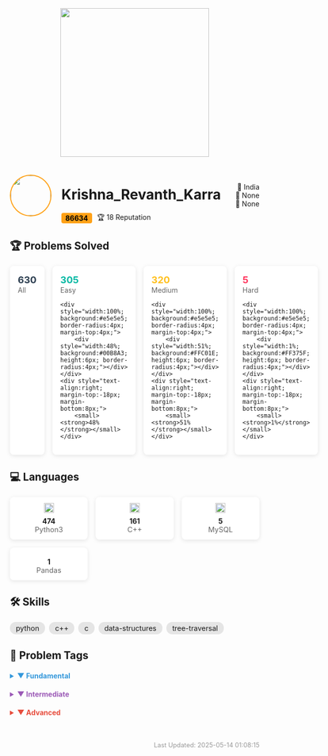 <!-- start -->


<div align="center">
  <img src="https://assets.leetcode.com/static_assets/public/webpack_bundles/images/logo-dark.e99485d9b.svg" width="300"/>
</div>

<div style="display:flex; justify-content:space-between; align-items:center; margin:20px 0;">
  <div style="display:flex; align-items:center; gap:20px;">
    <img src="https://assets.leetcode.com/users/default_avatar.jpg" width="80" style="border-radius:50%; border:2px solid #ffa116"/>
    <div>
      <h1>Krishna_Revanth_Karra</h1>
      <div style="display:flex; gap:10px; align-items:center;">
        <span style="background:#ffa116; color:black; padding:2px 8px; border-radius:4px; font-weight:bold;">86634</span>
        <span>🏆 18 Reputation</span>
      </div>
    </div>
  </div>
  <div style="text-align:right;">
    <div>📍 India</div>
    <div>🏫 None</div>
    <div>💼 None</div>
  </div>
</div>

## 🏆 Problems Solved
<div style="display:grid; grid-template-columns:repeat(4, 1fr); gap:16px; margin:20px 0;">

<div style="background:white; border-radius:8px; padding:16px; box-shadow:0 2px 8px rgba(0,0,0,0.1);">
  <div style="color:#2c3e50; font-weight:bold; font-size:1.2rem;">630</div>
  <div style="color:#666;">All</div>
  
</div>

<div style="background:white; border-radius:8px; padding:16px; box-shadow:0 2px 8px rgba(0,0,0,0.1);">
  <div style="color:#00B8A3; font-weight:bold; font-size:1.2rem;">305</div>
  <div style="color:#666;">Easy</div>
  
    <div style="width:100%; background:#e5e5e5; border-radius:4px; margin-top:4px;">
        <div style="width:48%; background:#00B8A3; height:6px; border-radius:4px;"></div>
    </div>
    <div style="text-align:right; margin-top:-18px; margin-bottom:8px;">
        <small><strong>48%</strong></small>
    </div>
    
</div>

<div style="background:white; border-radius:8px; padding:16px; box-shadow:0 2px 8px rgba(0,0,0,0.1);">
  <div style="color:#FFC01E; font-weight:bold; font-size:1.2rem;">320</div>
  <div style="color:#666;">Medium</div>
  
    <div style="width:100%; background:#e5e5e5; border-radius:4px; margin-top:4px;">
        <div style="width:51%; background:#FFC01E; height:6px; border-radius:4px;"></div>
    </div>
    <div style="text-align:right; margin-top:-18px; margin-bottom:8px;">
        <small><strong>51%</strong></small>
    </div>
    
</div>

<div style="background:white; border-radius:8px; padding:16px; box-shadow:0 2px 8px rgba(0,0,0,0.1);">
  <div style="color:#FF375F; font-weight:bold; font-size:1.2rem;">5</div>
  <div style="color:#666;">Hard</div>
  
    <div style="width:100%; background:#e5e5e5; border-radius:4px; margin-top:4px;">
        <div style="width:1%; background:#FF375F; height:6px; border-radius:4px;"></div>
    </div>
    <div style="text-align:right; margin-top:-18px; margin-bottom:8px;">
        <small><strong>1%</strong></small>
    </div>
    
</div>
</div>

## 💻 Languages
<div style="display:grid; grid-template-columns:repeat(auto-fill, minmax(120px, 1fr)); gap:16px; margin:20px 0;">

<div style="background:white; border-radius:8px; padding:12px; box-shadow:0 2px 8px rgba(0,0,0,0.1); text-align:center;">
  <img src='https://cdn.jsdelivr.net/gh/devicons/devicon/icons/python/python-original.svg' width='20'/>
  <div style="font-weight:bold; margin-top:8px;">474</div>
  <div style="color:#666; font-size:0.9rem;">Python3</div>
</div>

<div style="background:white; border-radius:8px; padding:12px; box-shadow:0 2px 8px rgba(0,0,0,0.1); text-align:center;">
  <img src='https://cdn.jsdelivr.net/gh/devicons/devicon/icons/cplusplus/cplusplus-original.svg' width='20'/>
  <div style="font-weight:bold; margin-top:8px;">161</div>
  <div style="color:#666; font-size:0.9rem;">C++</div>
</div>

<div style="background:white; border-radius:8px; padding:12px; box-shadow:0 2px 8px rgba(0,0,0,0.1); text-align:center;">
  <img src='https://cdn.jsdelivr.net/gh/devicons/devicon/icons/mysql/mysql-original-wordmark.svg' width='20'/>
  <div style="font-weight:bold; margin-top:8px;">5</div>
  <div style="color:#666; font-size:0.9rem;">MySQL</div>
</div>

<div style="background:white; border-radius:8px; padding:12px; box-shadow:0 2px 8px rgba(0,0,0,0.1); text-align:center;">
  
  <div style="font-weight:bold; margin-top:8px;">1</div>
  <div style="color:#666; font-size:0.9rem;">Pandas</div>
</div>
</div>

## 🛠 Skills
<div style="display:flex; flex-wrap:wrap; gap:8px; margin:20px 0;">
<span style="background:#e5e5e5; padding:4px 12px; border-radius:12px; font-size:0.9rem;">python</span><span style="background:#e5e5e5; padding:4px 12px; border-radius:12px; font-size:0.9rem;">c++</span><span style="background:#e5e5e5; padding:4px 12px; border-radius:12px; font-size:0.9rem;">c</span><span style="background:#e5e5e5; padding:4px 12px; border-radius:12px; font-size:0.9rem;">data-structures</span><span style="background:#e5e5e5; padding:4px 12px; border-radius:12px; font-size:0.9rem;">tree-traversal</span></div>

## 📌 Problem Tags
<div style="margin:20px 0;">

<details>
<summary style="font-weight:bold; color:#3498db; cursor:pointer; margin:10px 0;">▼ Fundamental</summary>
<div style="display:flex; flex-wrap:wrap; gap:8px; margin:10px 0;">
<span style="background:#3498db; color:white; padding:4px 12px; border-radius:12px; font-size:0.9rem;">Array <span style="background:white; color:#3498db; border-radius:50%; padding:0 6px; margin-left:4px;">343</span></span><span style="background:#3498db; color:white; padding:4px 12px; border-radius:12px; font-size:0.9rem;">String <span style="background:white; color:#3498db; border-radius:50%; padding:0 6px; margin-left:4px;">167</span></span><span style="background:#3498db; color:white; padding:4px 12px; border-radius:12px; font-size:0.9rem;">Sorting <span style="background:white; color:#3498db; border-radius:50%; padding:0 6px; margin-left:4px;">97</span></span><span style="background:#3498db; color:white; padding:4px 12px; border-radius:12px; font-size:0.9rem;">Simulation <span style="background:white; color:#3498db; border-radius:50%; padding:0 6px; margin-left:4px;">74</span></span><span style="background:#3498db; color:white; padding:4px 12px; border-radius:12px; font-size:0.9rem;">Two Pointers <span style="background:white; color:#3498db; border-radius:50%; padding:0 6px; margin-left:4px;">55</span></span><span style="background:#3498db; color:white; padding:4px 12px; border-radius:12px; font-size:0.9rem;">Matrix <span style="background:white; color:#3498db; border-radius:50%; padding:0 6px; margin-left:4px;">51</span></span><span style="background:#3498db; color:white; padding:4px 12px; border-radius:12px; font-size:0.9rem;">Stack <span style="background:white; color:#3498db; border-radius:50%; padding:0 6px; margin-left:4px;">22</span></span><span style="background:#3498db; color:white; padding:4px 12px; border-radius:12px; font-size:0.9rem;">Linked List <span style="background:white; color:#3498db; border-radius:50%; padding:0 6px; margin-left:4px;">21</span></span><span style="background:#3498db; color:white; padding:4px 12px; border-radius:12px; font-size:0.9rem;">Enumeration <span style="background:white; color:#3498db; border-radius:50%; padding:0 6px; margin-left:4px;">16</span></span><span style="background:#3498db; color:white; padding:4px 12px; border-radius:12px; font-size:0.9rem;">Queue <span style="background:white; color:#3498db; border-radius:50%; padding:0 6px; margin-left:4px;">6</span></span></div></details>

<details>
<summary style="font-weight:bold; color:#9b59b6; cursor:pointer; margin:10px 0;">▼ Intermediate</summary>
<div style="display:flex; flex-wrap:wrap; gap:8px; margin:10px 0;">
<span style="background:#9b59b6; color:white; padding:4px 12px; border-radius:12px; font-size:0.9rem;">Hash Table <span style="background:white; color:#9b59b6; border-radius:50%; padding:0 6px; margin-left:4px;">148</span></span><span style="background:#9b59b6; color:white; padding:4px 12px; border-radius:12px; font-size:0.9rem;">Math <span style="background:white; color:#9b59b6; border-radius:50%; padding:0 6px; margin-left:4px;">111</span></span><span style="background:#9b59b6; color:white; padding:4px 12px; border-radius:12px; font-size:0.9rem;">Depth-First Search <span style="background:white; color:#9b59b6; border-radius:50%; padding:0 6px; margin-left:4px;">80</span></span><span style="background:#9b59b6; color:white; padding:4px 12px; border-radius:12px; font-size:0.9rem;">Tree <span style="background:white; color:#9b59b6; border-radius:50%; padding:0 6px; margin-left:4px;">67</span></span><span style="background:#9b59b6; color:white; padding:4px 12px; border-radius:12px; font-size:0.9rem;">Binary Tree <span style="background:white; color:#9b59b6; border-radius:50%; padding:0 6px; margin-left:4px;">63</span></span><span style="background:#9b59b6; color:white; padding:4px 12px; border-radius:12px; font-size:0.9rem;">Breadth-First Search <span style="background:white; color:#9b59b6; border-radius:50%; padding:0 6px; margin-left:4px;">56</span></span><span style="background:#9b59b6; color:white; padding:4px 12px; border-radius:12px; font-size:0.9rem;">Bit Manipulation <span style="background:white; color:#9b59b6; border-radius:50%; padding:0 6px; margin-left:4px;">44</span></span><span style="background:#9b59b6; color:white; padding:4px 12px; border-radius:12px; font-size:0.9rem;">Greedy <span style="background:white; color:#9b59b6; border-radius:50%; padding:0 6px; margin-left:4px;">38</span></span><span style="background:#9b59b6; color:white; padding:4px 12px; border-radius:12px; font-size:0.9rem;">Design <span style="background:white; color:#9b59b6; border-radius:50%; padding:0 6px; margin-left:4px;">28</span></span><span style="background:#9b59b6; color:white; padding:4px 12px; border-radius:12px; font-size:0.9rem;">Binary Search <span style="background:white; color:#9b59b6; border-radius:50%; padding:0 6px; margin-left:4px;">26</span></span><span style="background:#9b59b6; color:white; padding:4px 12px; border-radius:12px; font-size:0.9rem;">Graph <span style="background:white; color:#9b59b6; border-radius:50%; padding:0 6px; margin-left:4px;">18</span></span><span style="background:#9b59b6; color:white; padding:4px 12px; border-radius:12px; font-size:0.9rem;">Sliding Window <span style="background:white; color:#9b59b6; border-radius:50%; padding:0 6px; margin-left:4px;">11</span></span><span style="background:#9b59b6; color:white; padding:4px 12px; border-radius:12px; font-size:0.9rem;">Recursion <span style="background:white; color:#9b59b6; border-radius:50%; padding:0 6px; margin-left:4px;">9</span></span><span style="background:#9b59b6; color:white; padding:4px 12px; border-radius:12px; font-size:0.9rem;">Ordered Set <span style="background:white; color:#9b59b6; border-radius:50%; padding:0 6px; margin-left:4px;">6</span></span><span style="background:#9b59b6; color:white; padding:4px 12px; border-radius:12px; font-size:0.9rem;">Database <span style="background:white; color:#9b59b6; border-radius:50%; padding:0 6px; margin-left:4px;">5</span></span></div></details>

<details>
<summary style="font-weight:bold; color:#e74c3c; cursor:pointer; margin:10px 0;">▼ Advanced</summary>
<div style="display:flex; flex-wrap:wrap; gap:8px; margin:10px 0;">
<span style="background:#e74c3c; color:white; padding:4px 12px; border-radius:12px; font-size:0.9rem;">Backtracking <span style="background:white; color:#e74c3c; border-radius:50%; padding:0 6px; margin-left:4px;">20</span></span><span style="background:#e74c3c; color:white; padding:4px 12px; border-radius:12px; font-size:0.9rem;">Dynamic Programming <span style="background:white; color:#e74c3c; border-radius:50%; padding:0 6px; margin-left:4px;">18</span></span><span style="background:#e74c3c; color:white; padding:4px 12px; border-radius:12px; font-size:0.9rem;">Union Find <span style="background:white; color:#e74c3c; border-radius:50%; padding:0 6px; margin-left:4px;">16</span></span><span style="background:#e74c3c; color:white; padding:4px 12px; border-radius:12px; font-size:0.9rem;">Divide and Conquer <span style="background:white; color:#e74c3c; border-radius:50%; padding:0 6px; margin-left:4px;">8</span></span><span style="background:#e74c3c; color:white; padding:4px 12px; border-radius:12px; font-size:0.9rem;">Trie <span style="background:white; color:#e74c3c; border-radius:50%; padding:0 6px; margin-left:4px;">6</span></span><span style="background:#e74c3c; color:white; padding:4px 12px; border-radius:12px; font-size:0.9rem;">Quickselect <span style="background:white; color:#e74c3c; border-radius:50%; padding:0 6px; margin-left:4px;">4</span></span><span style="background:#e74c3c; color:white; padding:4px 12px; border-radius:12px; font-size:0.9rem;">Data Stream <span style="background:white; color:#e74c3c; border-radius:50%; padding:0 6px; margin-left:4px;">3</span></span><span style="background:#e74c3c; color:white; padding:4px 12px; border-radius:12px; font-size:0.9rem;">Game Theory <span style="background:white; color:#e74c3c; border-radius:50%; padding:0 6px; margin-left:4px;">2</span></span><span style="background:#e74c3c; color:white; padding:4px 12px; border-radius:12px; font-size:0.9rem;">Binary Indexed Tree <span style="background:white; color:#e74c3c; border-radius:50%; padding:0 6px; margin-left:4px;">2</span></span><span style="background:#e74c3c; color:white; padding:4px 12px; border-radius:12px; font-size:0.9rem;">Segment Tree <span style="background:white; color:#e74c3c; border-radius:50%; padding:0 6px; margin-left:4px;">2</span></span><span style="background:#e74c3c; color:white; padding:4px 12px; border-radius:12px; font-size:0.9rem;">Monotonic Stack <span style="background:white; color:#e74c3c; border-radius:50%; padding:0 6px; margin-left:4px;">2</span></span><span style="background:#e74c3c; color:white; padding:4px 12px; border-radius:12px; font-size:0.9rem;">Rolling Hash <span style="background:white; color:#e74c3c; border-radius:50%; padding:0 6px; margin-left:4px;">1</span></span><span style="background:#e74c3c; color:white; padding:4px 12px; border-radius:12px; font-size:0.9rem;">Topological Sort <span style="background:white; color:#e74c3c; border-radius:50%; padding:0 6px; margin-left:4px;">1</span></span></div></details>
</div>

<div style="text-align:right; color:#999; font-size:0.8rem; margin-top:40px;">
  Last Updated: 2025-05-14 01:08:15
</div>

<!-- end -->